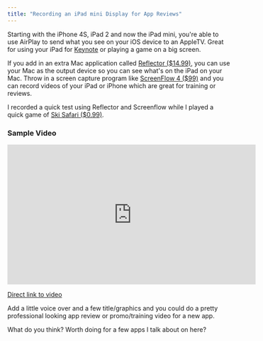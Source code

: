 ```yaml
---
title: "Recording an iPad mini Display for App Reviews"
---
```

<p>Starting with the iPhone 4S, iPad 2 and now the iPad mini, you're able to use AirPlay to send what you see on your iOS device to an AppleTV. Great for using your iPad for <a href="http://target.georiot.com/Proxy.ashx?grid=9646&id=6PFrOqNV4B8&offerid=162397&type=3&subid=0&tmpid=3664&RD_PARM1=https%253A%252F%252Fitunes.apple.com%252Fca%252Fapp%252Fkeynote%252Fid361285480%253Fmt%253D8%2526uo%253D4%2526partnerId%253D30" target="itunes_store">Keynote</a> or playing a game on a big screen.</p>
<p>If you add in an extra Mac application called <a href="https://www.reflectorapp.com">Reflector ($14.99)</a>, you can use your Mac as the output device so you can see what's on the iPad on your Mac. Throw in a screen capture program like <a href="http://target.georiot.com/Proxy.ashx?grid=9646&id=6PFrOqNV4B8&offerid=162397&type=3&subid=0&tmpid=3664&RD_PARM1=https%253A%252F%252Fitunes.apple.com%252Fca%252Fapp%252Fscreenflow-4%252Fid573279886%253Fmt%253D12%2526uo%253D4%2526partnerId%253D30" target="itunes_store">ScreenFlow 4 ($99)</a> and you can record videos of your iPad or iPhone which are great for training or reviews.</p>
<p>I recorded a quick test using Reflector and Screenflow while I played a quick game of <a href="http://target.georiot.com/Proxy.ashx?grid=9646&id=6PFrOqNV4B8&offerid=162397&type=3&subid=0&tmpid=3664&RD_PARM1=https%253A%252F%252Fitunes.apple.com%252Fca%252Fapp%252Fski-safari%252Fid503092422%253Fmt%253D8%2526uo%253D4%2526partnerId%253D30" target="itunes_store">Ski Safari ($0.99)</a>.</p>
<h3>Sample Video</h3>
<p><iframe width="560" height="315" src="http://www.youtube.com/embed/oGz2OgYvC24" frameborder="0" allowfullscreen></iframe></p>
<p><a href="http://youtu.be/oGz2OgYvC24">Direct link to video</a></p>
<p>Add a little voice over and a few title/graphics and you could do a pretty professional looking app review or promo/training video for a new app.</p>
<p>What do you think? Worth doing for a few apps I talk about on here?</p>
